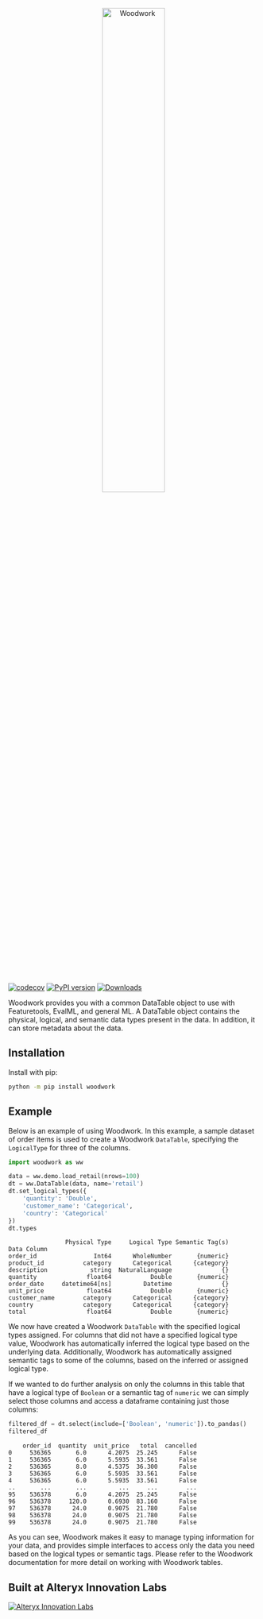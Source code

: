 <p align="center"><img width=50% src="https://woodwork-web-images.s3.amazonaws.com/woodwork.svg" alt="Woodwork" /></p>

[![codecov](https://codecov.io/gh/FeatureLabs/woodwork/branch/main/graph/badge.svg?token=KJCKMREBDP)](https://codecov.io/gh/FeatureLabs/woodwork)
[![PyPI version](https://badge.fury.io/py/woodwork.svg?maxAge=2592000)](https://badge.fury.io/py/woodwork)
[![Downloads](https://pepy.tech/badge/woodwork/month)](https://pepy.tech/project/woodwork/month)

Woodwork provides you with a common DataTable object to use with Featuretools, EvalML, and general ML. A DataTable object contains the physical, logical, and semantic data types present in the data. In addition, it can store metadata about the data.

## Installation

Install with pip:

```bash
python -m pip install woodwork
```

## Example

Below is an example of using Woodwork. In this example, a sample dataset of order items is used to create a Woodwork `DataTable`, specifying the `LogicalType` for three of the columns.

```python
import woodwork as ww

data = ww.demo.load_retail(nrows=100)
dt = ww.DataTable(data, name='retail')
dt.set_logical_types({
    'quantity': 'Double',
    'customer_name': 'Categorical',
    'country': 'Categorical'
})
dt.types
```

```
                Physical Type     Logical Type Semantic Tag(s)
Data Column
order_id                Int64      WholeNumber       {numeric}
product_id           category      Categorical      {category}
description            string  NaturalLanguage              {}
quantity              float64           Double       {numeric}
order_date     datetime64[ns]         Datetime              {}
unit_price            float64           Double       {numeric}
customer_name        category      Categorical      {category}
country              category      Categorical      {category}
total                 float64           Double       {numeric}
```

We now have created a Woodwork `DataTable` with the specified logical types assigned. For columns that did not have a specified logical type value, Woodwork has automatically inferred the logical type based on the underlying data. Additionally, Woodwork has automatically assigned semantic tags to some of the columns, based on the inferred or assigned logical type.

If we wanted to do further analysis on only the columns in this table that have a logical type of `Boolean` or a semantic tag of `numeric` we can simply select those columns and access a dataframe containing just those columns:

```python
filtered_df = dt.select(include=['Boolean', 'numeric']).to_pandas()
filtered_df
```

```
    order_id  quantity  unit_price   total  cancelled
0     536365       6.0      4.2075  25.245      False
1     536365       6.0      5.5935  33.561      False
2     536365       8.0      4.5375  36.300      False
3     536365       6.0      5.5935  33.561      False
4     536365       6.0      5.5935  33.561      False
..       ...       ...         ...     ...        ...
95    536378       6.0      4.2075  25.245      False
96    536378     120.0      0.6930  83.160      False
97    536378      24.0      0.9075  21.780      False
98    536378      24.0      0.9075  21.780      False
99    536378      24.0      0.9075  21.780      False
```

As you can see, Woodwork makes it easy to manage typing information for your data, and provides simple interfaces to access only the data you need based on the logical types or semantic tags. Please refer to the Woodwork documentation for more detail on working with Woodwork tables.

## Built at Alteryx Innovation Labs

<a href="https://www.alteryx.com/innovation-labs">
    <img src="https://evalml-web-images.s3.amazonaws.com/alteryx_innovation_labs.png" alt="Alteryx Innovation Labs" />
</a>
